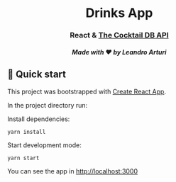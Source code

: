 <h1 align="center">
  Drinks App
</h1>

<h3 align="center">
  React & <a href="https://www.thecocktaildb.com/api.php">The Cocktail DB API</a>
</h3>

<h5 align="center">
  Made with ❤️ by Leandro Arturi
</h5>

## 🚀 Quick start

This project was bootstrapped with [Create React App](https://github.com/facebook/create-react-app).

In the project directory run:

Install dependencies:

`yarn install`

Start development mode:

`yarn start`

You can see the app in [http://localhost:3000](http://localhost:3000/demo/drinks)



